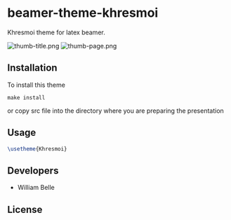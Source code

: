 beamer-theme-khresmoi
=====================

Khresmoi theme for latex beamer.

![thumb-title.png](https://raw.github.com/healthonnet/beamer-theme-khresmoi/master/examples/thumb-title.png)
![thumb-page.png](https://raw.github.com/healthonnet/beamer-theme-khresmoi/master/examples/thumb-page.png)

Installation
------------

To install this theme

    make install
    
or copy src file into the directory where you are preparing the presentation

Usage
-----------

```latex
\usetheme{Khresmoi}
```

Developers
-----------

- William Belle

License
-----------

